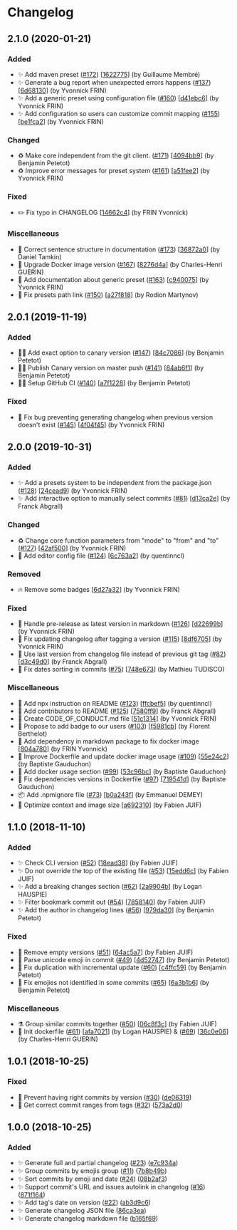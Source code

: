 # Changelog

<a name="2.1.0"></a>
## 2.1.0 (2020-01-21)

### Added

- ✨ Add maven preset ([#172](https://github.com/frinyvonnick/gitmoji-changelog/issues/172)) [[1622775](https://github.com/frinyvonnick/gitmoji-changelog/commit/16227751f3c3a60192d6c277434ec85ab2d13b4f)] (by Guillaume Membré)
- ✨ Generate a bug report when unexpected errors happens ([#137](https://github.com/frinyvonnick/gitmoji-changelog/issues/137)) [[6d68130](https://github.com/frinyvonnick/gitmoji-changelog/commit/6d6813032b735cb4832fd9020ee59527391e41b6)] (by Yvonnick FRIN)
- ✨ Add a generic preset using configuration file ([#160](https://github.com/frinyvonnick/gitmoji-changelog/issues/160)) [[d41ebc6](https://github.com/frinyvonnick/gitmoji-changelog/commit/d41ebc64bb2ce8b11b4ba4e2f11540a0c48b815f)] (by Yvonnick FRIN)
- ✨ Add configuration so users can customize commit mapping ([#155](https://github.com/frinyvonnick/gitmoji-changelog/issues/155)) [[be1fca2](https://github.com/frinyvonnick/gitmoji-changelog/commit/be1fca23df30c201956ca488c3bfa7b33a9c4381)] (by Yvonnick FRIN)

### Changed

- ♻️ Make core independent from the git client. ([#171](https://github.com/frinyvonnick/gitmoji-changelog/issues/171)) [[4094bb9](https://github.com/frinyvonnick/gitmoji-changelog/commit/4094bb9abe01a731b0c20e0dcd006c8e08a66dc6)] (by Benjamin Petetot)
- ♻️ Improve error messages for preset system ([#161](https://github.com/frinyvonnick/gitmoji-changelog/issues/161)) [[a51fee2](https://github.com/frinyvonnick/gitmoji-changelog/commit/a51fee25c633946b6aea9fe31f928e5e415a5171)] (by Yvonnick FRIN)

### Fixed

- ✏️ Fix typo in CHANGELOG [[14662c4](https://github.com/frinyvonnick/gitmoji-changelog/commit/14662c46cc5fb9ad14f9f7350d01a7c00c1e972c)] (by FRIN Yvonnick)

### Miscellaneous

- 📝 Correct sentence structure in documentation ([#173](https://github.com/frinyvonnick/gitmoji-changelog/issues/173)) [[36872a0](https://github.com/frinyvonnick/gitmoji-changelog/commit/36872a0fa8d02b264cab0d629869cb6538c126cb)] (by Daniel Tamkin)
- 🐳 Upgrade Docker image version ([#167](https://github.com/frinyvonnick/gitmoji-changelog/issues/167)) [[8276d4a](https://github.com/frinyvonnick/gitmoji-changelog/commit/8276d4a9f8c67b6597116ba3a6472d44cdb29508)] (by Charles-Henri GUERIN)
- 📝 Add documentation about generic preset ([#163](https://github.com/frinyvonnick/gitmoji-changelog/issues/163)) [[c940075](https://github.com/frinyvonnick/gitmoji-changelog/commit/c940075565d89c72c5d0114bc88e00133145f8be)] (by Yvonnick FRIN)
- 📝 Fix presets path link ([#150](https://github.com/frinyvonnick/gitmoji-changelog/issues/150)) [[a27f818](https://github.com/frinyvonnick/gitmoji-changelog/commit/a27f8180ddc8f2a8280eb8b72acc8999ff66250d)] (by Rodion Martynov)


<a name="2.0.1"></a>
## 2.0.1 (2019-11-19)

### Added

- 👷‍♂️ Add exact option to canary version ([#147](https://github.com/frinyvonnick/gitmoji-changelog/issues/147)) [[84c7086](https://github.com/frinyvonnick/gitmoji-changelog/commit/84c7086b94190d9259749262e997be8617e10345)] (by Benjamin Petetot)
- 👷‍♂️ Publish Canary version on master push ([#141](https://github.com/frinyvonnick/gitmoji-changelog/issues/141)) [[84ab6f1](https://github.com/frinyvonnick/gitmoji-changelog/commit/84ab6f17a40831ca780f3ce60420ac3268624918)] (by Benjamin Petetot)
- 👷‍♂️ Setup GitHub CI ([#140](https://github.com/frinyvonnick/gitmoji-changelog/issues/140)) [[a7f1228](https://github.com/frinyvonnick/gitmoji-changelog/commit/a7f1228ed313bbd507686e6cdcac5d9a5a8be46b)] (by Benjamin Petetot)

### Fixed

- 🐛 Fix bug preventing generating changelog when previous version doesn&#x27;t exist ([#145](https://github.com/frinyvonnick/gitmoji-changelog/issues/145)) [[4f04f45](https://github.com/frinyvonnick/gitmoji-changelog/commit/4f04f453af9c3fd82b388b082aa59b9a6f1d5374)] (by Yvonnick FRIN)

<a name="2.0.0"></a>
## 2.0.0 (2019-10-31)

### Added

- ✨ Add a presets system to be independent from the package.json ([#128](https://github.com/frinyvonnick/gitmoji-changelog/issues/128)) [[24cead9](https://github.com/frinyvonnick/gitmoji-changelog/commit/24cead964ef3e9c1b5b7df9d53bfe357298a9191)] (by Yvonnick FRIN)
- ✨ Add interactive option to manually select commits ([#81](https://github.com/frinyvonnick/gitmoji-changelog/issues/81)) [[d13ca2e](https://github.com/frinyvonnick/gitmoji-changelog/commit/d13ca2e1c77c3cd9694cde926442c303adb47fa3)] (by Franck Abgrall)

### Changed

- ♻️ Change core function parameters from &quot;mode&quot; to &quot;from&quot; and &quot;to&quot; ([#127](https://github.com/frinyvonnick/gitmoji-changelog/issues/127)) [[42af500](https://github.com/frinyvonnick/gitmoji-changelog/commit/42af500df1b9b9d738bf9d47674537b50dd90870)] (by Yvonnick FRIN)
- 🔧 Add editor config file ([#124](https://github.com/frinyvonnick/gitmoji-changelog/issues/124)) [[6c763a2](https://github.com/frinyvonnick/gitmoji-changelog/commit/6c763a2be93908232ffda7ca9d88499d38809c99)] (by quentinncl)

### Removed

- 🔥 Remove some badges [[6d27a32](https://github.com/frinyvonnick/gitmoji-changelog/commit/6d27a32b900a1d1462f39a92d09b5ab1407be25b)] (by Yvonnick FRIN)

### Fixed

- 🐛 Handle pre-release as latest version in markdown ([#126](https://github.com/frinyvonnick/gitmoji-changelog/issues/126)) [[d22699b](https://github.com/frinyvonnick/gitmoji-changelog/commit/d22699b6226cb03f634b22f65f0f825f980dc666)] (by Yvonnick FRIN)
- 🐛 Fix updating changelog after tagging a version ([#115](https://github.com/frinyvonnick/gitmoji-changelog/issues/115)) [[8df6705](https://github.com/frinyvonnick/gitmoji-changelog/commit/8df6705bc369bbec16cc2dc1ff08c0ae55c20da3)] (by Yvonnick FRIN)
- 🐛 Use last version from changelog file instead of previous git tag ([#82](https://github.com/frinyvonnick/gitmoji-changelog/issues/82)) [[d3c49d0](https://github.com/frinyvonnick/gitmoji-changelog/commit/d3c49d061cfbe2c271f9aa3739fae750dbf6327c)] (by Franck Abgrall)
- 🐛 Fix dates sorting in commits ([#75](https://github.com/frinyvonnick/gitmoji-changelog/issues/75)) [[748e673](https://github.com/frinyvonnick/gitmoji-changelog/commit/748e6732a18f8bc5c529db12a558c0ffb458c8a1)] (by Mathieu TUDISCO)

### Miscellaneous

- 📝 Add npx instruction on README ([#123](https://github.com/frinyvonnick/gitmoji-changelog/issues/123)) [[ffcbef5](https://github.com/frinyvonnick/gitmoji-changelog/commit/ffcbef55efd4558335f913d1c38411229a330a58)] (by quentinncl)
- 📝 Add contributors to README ([#125](https://github.com/frinyvonnick/gitmoji-changelog/issues/125)) [[7580ff9](https://github.com/frinyvonnick/gitmoji-changelog/commit/7580ff9c6598b92aa3375836ce0b568e8378c65f)] (by Franck Abgrall)
- 📝 Create CODE_OF_CONDUCT.md file [[51c1314](https://github.com/frinyvonnick/gitmoji-changelog/commit/51c1314fb0f6b2770bf2fdbdffc1912b8e06bbf7)] (by Yvonnick FRIN)
- 📝 Propose to add badge to our users ([#103](https://github.com/frinyvonnick/gitmoji-changelog/issues/103)) [[f5981cb](https://github.com/frinyvonnick/gitmoji-changelog/commit/f5981cbeb102c8b6d36427c64f5e4f31932a938a)] (by Florent Berthelot)
- 🐳 Add dependency in markdown package to fix docker image [[804a780](https://github.com/frinyvonnick/gitmoji-changelog/commit/804a780a957e2ae6364001331cd8ed818a9580a1)] (by FRIN Yvonnick)
- 🐳 Improve Dockerfile and update docker image usage ([#109](https://github.com/frinyvonnick/gitmoji-changelog/issues/109)) [[55e24c2](https://github.com/frinyvonnick/gitmoji-changelog/commit/55e24c2bf8ae3ad2fd238b8480862498aa1a134e)] (by Baptiste Gauduchon)
- 📝 Add docker usage section ([#99](https://github.com/frinyvonnick/gitmoji-changelog/issues/99)) [[53c96bc](https://github.com/frinyvonnick/gitmoji-changelog/commit/53c96bcd8c66f7a05e38739a1bde82585a3fee86)] (by Baptiste Gauduchon)
- 🐳 Fix dependencies versions in Dockerfile ([#97](https://github.com/frinyvonnick/gitmoji-changelog/issues/97)) [[719541d](https://github.com/frinyvonnick/gitmoji-changelog/commit/719541dd414b62bba59178259a0830626ec70b2e)] (by Baptiste Gauduchon)
- 📦 Add .npmignore file ([#73](https://github.com/frinyvonnick/gitmoji-changelog/issues/73)) [[b0a243f](https://github.com/frinyvonnick/gitmoji-changelog/commit/b0a243ffbfe5a84de4a8173f4aa79f19acc32b95)] (by Emmanuel DEMEY)
- 🐳 Optimize context and image size [[a692310](https://github.com/frinyvonnick/gitmoji-changelog/commit/a692310da45654da5485622a189cc0e350684d0c)] (by Fabien JUIF)

<a name="1.1.0"></a>
## 1.1.0 (2018-11-10)

### Added

- ✨ Check CLI version ([#52](https://github.com/frinyvonnick/gitmoji-changelog/issues/52)) [[18ead38](https://github.com/frinyvonnick/gitmoji-changelog/commit/18ead387032beda06f8097fbc3e8ad65d7268d42)] (by Fabien JUIF)
- ✨ Do not override the top of the existing file ([#53](https://github.com/frinyvonnick/gitmoji-changelog/issues/53)) [[15edd6c](https://github.com/frinyvonnick/gitmoji-changelog/commit/15edd6cd49f672861e9b8195798d23746a39a7c1)] (by Fabien JUIF)
- ✨ Add a breaking changes section ([#62](https://github.com/frinyvonnick/gitmoji-changelog/issues/62)) [[2a9904b](https://github.com/frinyvonnick/gitmoji-changelog/commit/2a9904b26843bb6721e2984049eb75d0914d4104)] (by Logan HAUSPIE)
- ✨ Filter bookmark commit out ([#54](https://github.com/frinyvonnick/gitmoji-changelog/issues/54)) [[7858140](https://github.com/frinyvonnick/gitmoji-changelog/commit/78581402cde9f6ce4c3de6f558629a08941e9d0a)] (by Fabien JUIF)
- ✨ Add the author in changelog lines ([#56](https://github.com/frinyvonnick/gitmoji-changelog/issues/56)) [[979da30](https://github.com/frinyvonnick/gitmoji-changelog/commit/979da30f5e52385b99bd4a58e1a946793bd1196d)] (by Benjamin Petetot)

### Fixed

- 🐛 Remove empty versions ([#51](https://github.com/frinyvonnick/gitmoji-changelog/issues/51)) [[64ac5a7](https://github.com/frinyvonnick/gitmoji-changelog/commit/64ac5a72fe78877625a8b3cb77183a227a5fb881)] (by Fabien JUIF)
- 🐛 Parse unicode emoji in commit ([#49](https://github.com/frinyvonnick/gitmoji-changelog/issues/49)) [[4d52747](https://github.com/frinyvonnick/gitmoji-changelog/commit/4d52747a585e46f118d39b4b1df199b41888b9c2)] (by Benjamin Petetot)
- 🐛 Fix duplication with incremental update ([#60](https://github.com/frinyvonnick/gitmoji-changelog/issues/60)) [[c4ffc59](https://github.com/frinyvonnick/gitmoji-changelog/commit/c4ffc59c708452a5b9ed0d86f88031442ec44b82)] (by Benjamin Petetot)
- 🐛 Fix emojies not identified in some commits ([#65](https://github.com/frinyvonnick/gitmoji-changelog/issues/65)) [[6a3b1b6](https://github.com/frinyvonnick/gitmoji-changelog/commit/6a3b1b642cb05c376079f4ad4a00a92445808722)] (by Benjamin Petetot)

### Miscellaneous

- ⚗ Group similar commits together ([#50](https://github.com/frinyvonnick/gitmoji-changelog/issues/50)) [[06c8f3c](https://github.com/frinyvonnick/gitmoji-changelog/commit/06c8f3c5d9a28bbf2606cbe54b96f8932110fb10)] (by Fabien JUIF)
- 🐳 Init dockerfile ([#61](https://github.com/frinyvonnick/gitmoji-changelog/issues/61)) [[afa7021](https://github.com/frinyvonnick/gitmoji-changelog/commit/afa70219878d39623f8337d479547a2cbadc4c4b)] (by Logan HAUSPIE) & ([#69](https://github.com/frinyvonnick/gitmoji-changelog/issues/69)) [[36c0e06](https://github.com/frinyvonnick/gitmoji-changelog/commit/36c0e061429e93b5ba6cb898f15ea874e4a60e67)] (by Charles-Henri GUERIN)


<a name="1.0.1"></a>
## 1.0.1 (2018-10-25)

### Fixed

- 🐛 Prevent having right commits by version ([#30](https://github.com/frinyvonnick/gitmoji-changelog/issues/30)) ([de06319](https://github.com/frinyvonnick/gitmoji-changelog/commit/de063192baefebad16e05ce79061d815888a442f))
- 🐛 Get correct commit ranges from tags ([#32](https://github.com/frinyvonnick/gitmoji-changelog/issues/32)) ([573a2d0](https://github.com/frinyvonnick/gitmoji-changelog/commit/573a2d0b583b426d358c388af0ba1dc48a4e0ddf))


<a name="1.0.0"></a>
## 1.0.0 (2018-10-25)

### Added

- ✨ Generate full and partial changelog ([#23](https://github.com/frinyvonnick/gitmoji-changelog/issues/23)) ([e7c934a](https://github.com/frinyvonnick/gitmoji-changelog/commit/e7c934a1372344935ddd3739e32a9732d48dc0b8))
- ✨ Group commits by emojis group ([#11](https://github.com/frinyvonnick/gitmoji-changelog/issues/11)) ([7b8b49b](https://github.com/frinyvonnick/gitmoji-changelog/commit/7b8b49b366d3d51f0cc75f4ffb67efcd633cca16))
- ✨ Sort commits by emoji and date ([#24](https://github.com/frinyvonnick/gitmoji-changelog/issues/24)) ([08b2af3](https://github.com/frinyvonnick/gitmoji-changelog/commit/08b2af3241a13f6ebae9c24a3a51ef10b60f2879))
- ✨ Support commit&#x27;s URL and issues autolink in changelog ([#16](https://github.com/frinyvonnick/gitmoji-changelog/issues/16)) ([871f164](https://github.com/frinyvonnick/gitmoji-changelog/commit/871f16499acee400863a94976e2520a4bdbc6cea))
- ✨ Add tag&#x27;s date on version ([#22](https://github.com/frinyvonnick/gitmoji-changelog/issues/22)) ([ab3d9c6](https://github.com/frinyvonnick/gitmoji-changelog/commit/ab3d9c600e307dd0db16bc7abcbdf8a8a2c83ff5))
- ✨ Generate changelog JSON file ([86ca3ea](https://github.com/frinyvonnick/gitmoji-changelog/commit/86ca3eaefb18fd9c9b6bb4256ed2f6fa711aef59))
- ✨ Generate changelog markdown file ([b165f69](https://github.com/frinyvonnick/gitmoji-changelog/commit/b165f695f4c1a49ff16a5f03918545bfb36cf367))

